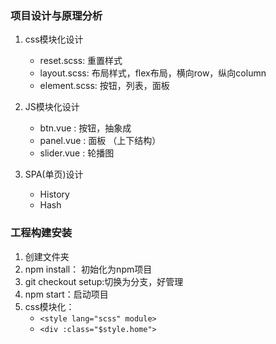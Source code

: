 ### 项目设计与原理分析
1. css模块化设计
    - reset.scss: 重置样式
    - layout.scss: 布局样式，flex布局，横向row，纵向column
    - element.scss: 按钮，列表，面板

2. JS模块化设计
    - btn.vue : 按钮，抽象成
    - panel.vue : 面板 （上下结构）
    - slider.vue : 轮播图
3. SPA(单页)设计
    - History
    - Hash
    
### 工程构建安装
1. 创建文件夹
2. npm install： 初始化为npm项目
3. git checkout setup:切换为分支，好管理
4. npm start：启动项目
5. css模块化：
    - `<style lang="scss" module>`
    - `<div :class="$style.home">`





